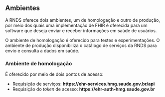 ## Ambientes

A RNDS oferece dois ambientes, um de homologação e outro de produção,
por meio dos quais uma implementação de FHIR é oferecida para um software
que deseja enviar e receber informações em saúde de usuários.

O ambiente de homologação é oferecido para testes e experimentações. 
O ambiente de produção disponibiliza o catálogo de serviços da RNDS
para envio e consulta a dados em saúde.

### Ambiente de homologação
É oferecido por meio de dois pontos de acesso:


- Requisição de serviços: **https<span>:</span>//ehr-services.hmg.saude.gov.br/api**
- Requisição do _token_ de acesso: **https<span>:</span>//ehr-auth-hmg.saude.gov.br**
